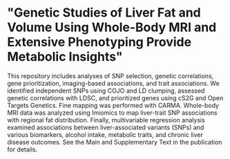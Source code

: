# "Genetic Studies of Liver Fat and Volume Using Whole-Body MRI and Extensive Phenotyping Provide Metabolic Insights"
This repository includes analyses of SNP selection, genetic correlations, gene prioritization, imaging-based associations, and trait associations. We identified independent SNPs using COJO and LD clumping, assessed genetic correlations with LDSC, and prioritized genes using cS2G and Open Targets Genetics. Fine mapping was performed with CARMA. Whole-body MRI data was analyzed using Imiomics to map liver-trait SNP associations with regional fat distribution. Finally, multivariable regression analysis examined associations between liver-associated variants (SNPs) and various biomarkers, alcohol intake, metabolic traits, and chronic liver disease outcomes. See the Main and Supplementary Text in the publication for details.
